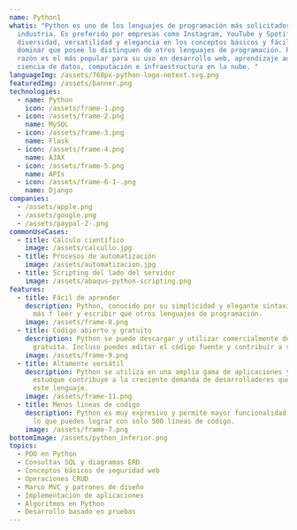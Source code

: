 ```yaml
---
name: Python1
whatis: "Python es uno de los lenguajes de programación más solicitados por la
  industria. Es preferido por empresas como Instagram, YouTube y Spotify. Su
  diversidad, versatilidad y elegancia en los conceptos básicos y fáciles de
  dominar que posee lo distinguen de otros lenguajes de programación. Por esa
  razón es el más popular para su uso en desarrollo web, aprendizaje automático,
  ciencia de datos, computación e infraestructura en la nube. "
languageImg: /assets/768px-python-logo-notext.svg.png
featuredImg: /assets/banner.png
technologies:
  - name: Python
    icon: /assets/frame-1.png
  - icon: /assets/frame-2.png
    name: MySQL
  - icon: /assets/frame-3.png
    name: Flask
  - icon: /assets/frame-4.png
    name: AJAX
  - icon: /assets/frame-5.png
    name: APIs
  - icon: /assets/frame-6-1-.png
    name: Django
companies:
  - /assets/apple.png
  - /assets/google.png
  - /assets/paypal-2-.png
commonUseCases:
  - title: Cálculo científico
    image: /assets/calcullo.jpg
  - title: Procesos de automatización
    image: /assets/automatizacion.jpg
  - title: Scripting del lado del servidor
    image: /assets/abaqus-python-scripting.png
features:
  - title: Fácil de aprender
    description: Python, conocido por su simplicidad y elegante sintaxis, es mucho
      más f leer y escribir que otros lenguajes de programación.
    image: /assets/frame-8.png
  - title: Código abierto y gratuito
    description: Python se puede descargar y utilizar comercialmente de forma
      gratuita. Incluso puedes editar el código fuente y contribuir a su comun
    image: /assets/frame-9.png
  - title: Altamente versátil
    description: Python se utiliza en una amplia gama de aplicaciones y campos de
      estudque contribuye a la creciente demanda de desarrolladores que dominen
      este lenguaje.
    image: /assets/frame-11.png
  - title: Menos líneas de código
    description: Python es muy expresivo y permite mayor funcionalidad. Te sorprende
      lo que puedes lograr con solo 500 líneas de código.
    image: /assets/frame-7.png
bottomImage: /assets/python_inferior.png
topics:
  - POO en Python
  - Consultas SQL y diagramas ERD
  - Conceptos básicos de seguridad web
  - Operaciones CRUD
  - Marco MVC y patrones de diseño
  - Implementación de aplicaciones
  - Algoritmos en Python
  - Desarrollo basado en pruebas
---
```

